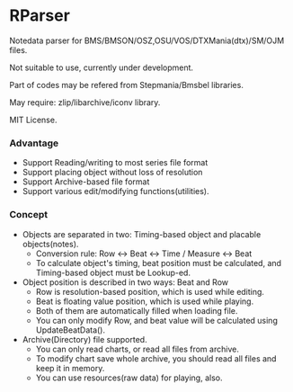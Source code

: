 # RParser

Notedata parser for BMS/BMSON/OSZ,OSU/VOS/DTXMania(dtx)/SM/OJM files.

Not suitable to use, currently under development.

Part of codes may be refered from Stepmania/Bmsbel libraries.

May require: zlip/libarchive/iconv library.

MIT License.

### Advantage
- Support Reading/writing to most series file format
- Support placing object without loss of resolution
- Support Archive-based file format
- Support various edit/modifying functions(utilities).

### Concept
- Objects are separated in two: Timing-based object and placable objects(notes).
  * Conversion rule: Row <-> Beat <-> Time / Measure <-> Beat
  * To calculate object's timing, beat position must be calculated, and Timing-based object must be Lookup-ed.
- Object position is described in two ways: Beat and Row
  * Row is resolution-based position, which is used while editing.
  * Beat is floating value position, which is used while playing.
  * Both of them are automatically filled when loading file.
  * You can only modify Row, and beat value will be calculated using UpdateBeatData().
- Archive(Directory) file supported.
  * You can only read charts, or read all files from archive.
  * To modify chart save whole archive, you should read all files and keep it in memory.
  * You can use resources(raw data) for playing, also.